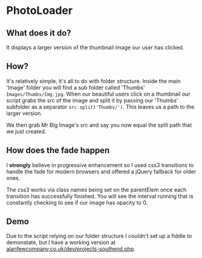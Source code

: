 <h1>PhotoLoader</h1>
<h2>What does it do?</h2>
<p>It displays a larger version of the thumbnail image our user has clicked.</p>
<h2>How?</h2>
<p>It's relatively simple, it's all to do with folder structure. Inside the main 'Image' folder you will find a sub folder called 'Thumbs' <code>Images/Thumbs/Img.jpg</code>. When our beautiful users click on a thumbnail our script grabs the src of the image and split it by passing our 'Thumbs' subfolder as a separator <code>src.split('Thumbs/')</code>. This leaves us a path to the larger version.</p>
<p>We then grab Mr Big Image's src and say you now equal the split path that we just created.</p>
<h2>How does the fade happen</h2>
<p>I <strong>strongly</strong> believe in progressive enhancement so I used css3 transitions to handle the fade for modern browsers and offered a jQuery fallback for older ones.</p>
<p>The css3 works via class names being set on the parentElem once each transition has successfully finished. You will see the interval running that is constantly checking to see if our image has opacity to 0.</p>
<h2>Demo</h2>
<p>Due to the script relying on our folder structure I couldn't set up a fiddle to demonstate, but I have a working version at <a href="http://alanfewcompany.co.uk/dev/projects-southend.php">alanfewcompany.co.uk/dev/projects-southend.php</a>.</p>